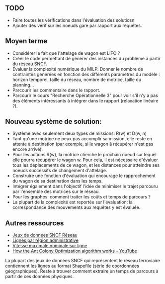 ## TODO
- Faire toutes les vérifications dans l'évaluation des solutiosn
- Ajouter des vérif sur les noeuds gare par rapport aux requêtes.


## Moyen terme
- Considérer le fait que l'attelage de wagon est LIFO ?
- Créer le code permettant de générer des instances du problème à partir du réseau SNCF.
- Évaluer la complexité numérique du MILP. Donner le nombre de contraintes générées en fonction des différents paramètres du modèle : horizon temporel, taille du réseau, nombre de motrice, taille du planning...
- Parcourir les commentaire dans le rapport.
- Parcourir le cours "Recherche Opérationnelle 3" pour voir s'il n'y a pas des éléments intéressants à intégrer dans le rapport (relaxation linéaire ?).


## Nouveau système de solution:
- Système avec seulement deux types de missions: R(w) et D(w, n)
- Tant qu'une motrice ne peux pas accomplir sa mission, elle reste en attente à destination (par exemple, si le wagon à récupérer n'est pas encore arrivé).
- Pour les actions R(w), la motrice cherche le prochain noeud sur lequel elle pourra récupérer le wagon w. Pour cela, il est nécessaire d'évaluer tous les déplacements de ce wagon, et les distances pour atteindre ses noeuds successifs de changement d'attelage.
- Construire une fonction d'évaluation qui encourage le rapprochement du wagon de sa destination dans les temps.
- Intégrer également dans l'objectif l'idée de minimiser le trajet parcouru par l'ensemble des motrices sur le réseau.
- Pour les graphes: comment traiter les coûts et temps de parcours ?
- La plupart de la complexité est reportée sur l'évaluation: la correspondance des mouvements aux requêtes y est évaluée.


## Autres ressources

- [Jeux de données SNCF Réseau](https://ressources.data.sncf.com/explore/?sort=modified&q=publisher:'SNCF+R%C3%A9seau,+DIRECTION+FINANCE+ACHATS'+OR+publisher:'SNCF+R%C3%A9seau)
- [Lignes par région administrative](https://ressources.data.sncf.com/explore/dataset/lignes-par-region-administrative/information/?location=7,44.99977,5.9491&basemap=jawg.transports)
- [Vitesse maximale nominale sur ligne](https://ressources.data.sncf.com/explore/dataset/vitesse-maximale-nominale-sur-ligne/table/?location=8,46.81798,2.5351&basemap=jawg.transports)
- [How the Ant Colony Optimization algorithm works - YouTube](https://www.youtube.com/watch?v=783ZtAF4j5g)

La plupart des jeux de données SNCF qui représentent le réseau ferroviaire contiennent les lignes au format Shapefile (série de coordonnées géographiques). Reste à trouver comment extraire un temps de parcours à partir de ces données physiques.